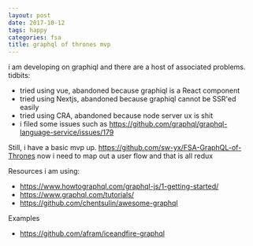 ```yaml
---
layout: post
date: 2017-10-12
tags: happy
categories: fsa
title: graphql of thrones mvp
---
```


i am developing on graphiql and there are a host of associated problems. tidbits:

- tried using vue, abandoned because graphiql is a React component
- tried using Nextjs, abandoned because graphiql cannot be SSR'ed easily
- tried using CRA, abandoned because node server ux is shit
- i filed some issues such as <https://github.com/graphql/graphql-language-service/issues/179>

Still, i have a basic mvp up. <https://github.com/sw-yx/FSA-GraphQL-of-Thrones> now i need to map out a user flow and that is all redux

Resources i am using:
- <https://www.howtographql.com/graphql-js/1-getting-started/>
- <https://www.graphql.com/tutorials/>
- <https://github.com/chentsulin/awesome-graphql>

Examples
- <https://github.com/afram/iceandfire-graphql>
